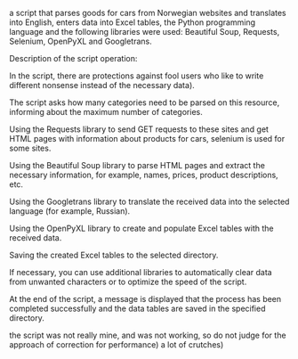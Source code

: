 a script that parses goods for cars from Norwegian websites and translates into English, enters data into Excel tables, the Python programming language and the following libraries were used: Beautiful Soup, Requests, Selenium, OpenPyXL and Googletrans.

Description of the script operation:

In the script, there are protections against fool users who like to write different nonsense instead of the necessary data).

The script asks how many categories need to be parsed on this resource, informing about the maximum number of categories.

Using the Requests library to send GET requests to these sites and get HTML pages with information about products for cars, selenium is used for some sites.

Using the Beautiful Soup library to parse HTML pages and extract the necessary information, for example, names, prices, product descriptions, etc.

Using the Googletrans library to translate the received data into the selected language (for example, Russian).

Using the OpenPyXL library to create and populate Excel tables with the received data.

Saving the created Excel tables to the selected directory.

If necessary, you can use additional libraries to automatically clear data from unwanted characters or to optimize the speed of the script.

At the end of the script, a message is displayed that the process has been completed successfully and the data tables are saved in the specified directory.

the script was not really mine, and was not working, so do not judge for the approach of correction for performance) a lot of crutches)
